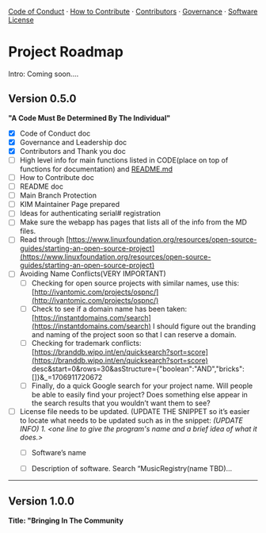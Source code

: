 [Code of Conduct](./CODE_OF_CONDUCT.md) · [How to Contribute](./HOW_TO_CONTRIBUTE.MD) · [Contributors](./CONTRIBUTORS.md) · [Governance](./GOVERNANCE.md) · [Software License](./LICENSE)
# Project Roadmap
Intro:  Coming soon....


## Version 0.5.0 
 **"A Code Must Be Determined By The Individual"**
 -   [x] Code of Conduct doc
-   [x] Governance and Leadership doc
-   [x] Contributors and Thank you doc
-   [ ] High level info for main functions listed in CODE(place on top of functions for documentation) and [README.md](./README.md)
-   [ ] How to Contribute doc 
-   [ ] README doc
-   [ ] Main Branch Protection
-   [ ] KIM Maintainer Page prepared
-   [ ] Ideas for authenticating serial# registration
-   [ ] Make sure the webapp has pages that lists all of the info from the MD files.
-   [ ] Read through [https://www.linuxfoundation.org/resources/open-source-guides/starting-an-open-source-project](https://www.linuxfoundation.org/resources/open-source-guides/starting-an-open-source-project)
-   [ ]   Avoiding Name Conflicts(VERY IMPORTANT)
    -   [ ]  Checking for open source projects with similar names, use this: [http://ivantomic.com/projects/ospnc/](http://ivantomic.com/projects/ospnc/)
    -   [ ]  Check to see if a domain name has been taken: [https://instantdomains.com/search](https://instantdomains.com/search) I should figure out the branding and naming of the project soon so that I can reserve a domain.
    -   [ ]  Checking for trademark conflicts: [](https://branddb.wipo.int/en/quicksearch?sort=score%20desc&start=0&rows=30&asStructure=%7B%22boolean%22:%22AND%22,%22bricks%22:%5B%5D%7D&_=1706911720672)[https://branddb.wipo.int/en/quicksearch?sort=score](https://branddb.wipo.int/en/quicksearch?sort=score) desc&start=0&rows=30&asStructure={"boolean":"AND","bricks":[]}&_=1706911720672
    -   [ ]  Finally, do a quick Google search for your project name. Will people be able to easily find your project? Does something else appear in the search results that you wouldn’t want them to see?
-   [ ] License file needs to be updated. (UPDATE THE SNIPPET so it’s easier to locate what needs to be updated such as in the snippet: _(UPDATE INFO) 1. <one line to give the program's name and a brief idea of what it does.>_
    -   [ ] Software’s name
    -   [ ] Description of software. Search “MusicRegistry(name TBD)…


---
## Version 1.0.0 
 **Title: "Bringing In The Community**

